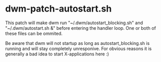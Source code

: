 dwm-patch-autostart.sh
======================

This patch will make dwm run "~/.dwm/autostart\_blocking.sh" and "~/.dwm/autostart.sh &" before entering the handler loop. One or both of these files can be ommited.

Be aware that dwm will not startup as long as autostart\_blocking.sh is running and will stay completely unresponive. For obvious reasons it is generally a bad idea to start X-applications here :)

